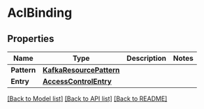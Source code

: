 # AclBinding

## Properties

Name | Type | Description | Notes
------------ | ------------- | ------------- | -------------
**Pattern** | [**KafkaResourcePattern**](KafkaResourcePattern.md) |  | 
**Entry** | [**AccessControlEntry**](AccessControlEntry.md) |  | 

[[Back to Model list]](../README.md#documentation-for-models) [[Back to API list]](../README.md#documentation-for-api-endpoints) [[Back to README]](../README.md)


